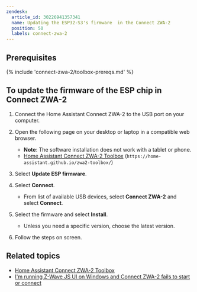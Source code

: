 ```yaml
---
zendesk:
  article_id: 30226941357341
  name: Updating the ESP32-S3's firmware  in the Connect ZWA-2
  position: 50
  labels: connect-zwa-2
---
```


## Prerequisites

{% include 'connect-zwa-2/toolbox-prereqs.md' %}

## To update the firmware of the ESP chip in Connect ZWA-2

1. Connect the Home Assistant Connect ZWA-2 to the USB port on your computer.
2. Open the following page on your desktop or laptop in a compatible web browser.
   - **Note**: The software installation does not work with a tablet or phone.
   - [Home Assistant Connect ZWA-2 Toolbox](https://home-assistant.github.io/zwa2-toolbox/) (`https://home-assistant.github.io/zwa2-toolbox/`)

3. Select **Update ESP firmware**.
4. Select **Connect**.
   - From list of available USB devices, select **Connect ZWA-2** and select **Connect**.
5. Select the firmware and select **Install**.
   - Unless you need a specific version, choose the latest version.
6. Follow the steps on screen.

## Related topics

- [Home Assistant Connect ZWA-2 Toolbox](https://home-assistant.github.io/zwa2-toolbox/)
- [I'm running Z-Wave JS UI on Windows and Connect ZWA-2 fails to start or connect](/hc/en-us/articles/30234641862301)